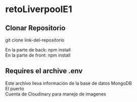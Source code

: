 # retoLiverpoolE1  
## Clonar Repositorio  
git clone link-del-repositorio

En la parte de back: npm install  
En la parte de front: npm install 

## Requires el archive .env  
Este archivo lleva información de la base de datos MongoDB  
El puerto  
Cuenta de Cloudinary para manejo de imagenes  
